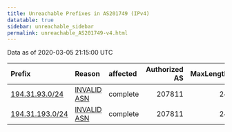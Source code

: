 ```yaml
---
title: Unreachable Prefixes in AS201749 (IPv4)
datatable: true
sidebar: unreachable_sidebar
permalink: unreachable_AS201749-v4.html
---
```


Data as of 2020-03-05 21:15:00 UTC


<div class="datatable-begin"></div>

| Prefix                                                   | Reason                                                                                                  | affected   |   Authorized AS |   MaxLength | Anchor                                         |   unreachable /24s |
|:---------------------------------------------------------|:--------------------------------------------------------------------------------------------------------|:-----------|----------------:|------------:|:-----------------------------------------------|-------------------:|
| [194.31.93.0/24](https://stat.ripe.net/194.31.93.0/24)   | [INVALID ASN](https://rpki-validator.ripe.net/announcement-preview?asn=AS201749&prefix=194.31.93.0/24)  | complete   |          207811 |          24 | [RIPE](unreachable_RIPE_NCC_RPKI_Root-v4.html) |                  1 |
| [194.31.193.0/24](https://stat.ripe.net/194.31.193.0/24) | [INVALID ASN](https://rpki-validator.ripe.net/announcement-preview?asn=AS201749&prefix=194.31.193.0/24) | complete   |          207811 |          24 | [RIPE](unreachable_RIPE_NCC_RPKI_Root-v4.html) |                  1 |

<div class="datatable-end"></div>